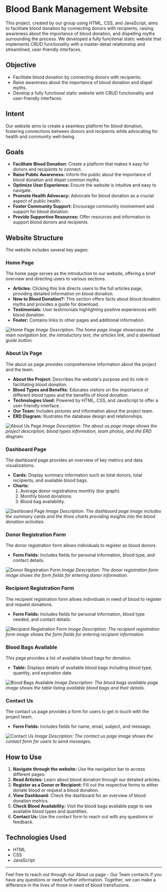 # Blood Bank Management Website

This project, created by our group using HTML, CSS, and JavaScript, aims to facilitate blood donation by connecting donors with recipients, raising awareness about the importance of blood donation, and dispelling myths surrounding the process. We developed a fully functional static website that implements CRUD functionality with a master-detail relationship and streamlined, user-friendly interfaces.

## Objective
- Facilitate blood donation by connecting donors with recipients.
- Raise awareness about the importance of blood donation and dispel myths.
- Develop a fully functional static website with CRUD functionality and user-friendly interfaces.

## Intent
Our website aims to create a seamless platform for blood donation, fostering connections between donors and recipients while advocating for health and community well-being.

## Goals
- **Facilitate Blood Donation:** Create a platform that makes it easy for donors and recipients to connect.
- **Raise Public Awareness:** Inform the public about the importance of blood donation and dispel common myths.
- **Optimize User Experience:** Ensure the website is intuitive and easy to navigate.
- **Promote Health Advocacy:** Advocate for blood donation as a crucial aspect of public health.
- **Foster Community Support:** Encourage community involvement and support for blood donation.
- **Provide Supportive Resources:** Offer resources and information to support blood donors and recipients.

## Website Structure
The website includes several key pages:

### Home Page
The home page serves as the introduction to our website, offering a brief overview and directing users to various sections.
- **Articles:** Clicking this link directs users to the full articles page, providing detailed information on blood donation.
- **New to Blood Donation?:** This section offers facts about blood donation myths and provides a guide for download.
- **Testimonials:** User testimonials highlighting positive experiences with blood donation.
- **Footer:** Contains links to other pages and additional information.

![Home Page](home_page1.png)
*Image Description: The home page image showcases the main navigation bar, the introductory text, the articles link, and a download guide button.*

### About Us Page
The about us page provides comprehensive information about the project and the team.
- **About the Project:** Describes the website's purpose and its role in facilitating blood donation.
- **Blood Types and Benefits:** Educates visitors on the importance of different blood types and the benefits of blood donation.
- **Technologies Used:** Powered by HTML, CSS, and JavaScript to offer a user-friendly interface.
- **Our Team:** Includes pictures and information about the project team.
- **ERD Diagram:** Illustrates the database design and relationships.

![About Us Page](sample_images/about_us_page.png)
*Image Description: The about us page image shows the project description, blood types information, team photos, and the ERD diagram.*

### Dashboard Page
The dashboard page provides an overview of key metrics and data visualizations.
- **Cards:** Display summary information such as total donors, total recipients, and available blood bags.
- **Charts:**
  1. Average donor registrations monthly (bar graph).
  2. Monthly blood donations.
  3. Blood bag availability.

![Dashboard Page](sample_images/dashboard_page.png)
*Image Description: The dashboard page image includes the summary cards and the three charts providing insights into the blood donation activities.*

### Donor Registration Form
The donor registration form allows individuals to register as blood donors.
- **Form Fields:** Includes fields for personal information, blood type, and contact details.

![Donor Registration Form](sample_images/donor_registration_form.png)
*Image Description: The donor registration form image shows the form fields for entering donor information.*

### Recipient Registration Form
The recipient registration form allows individuals in need of blood to register and request donations.
- **Form Fields:** Includes fields for personal information, blood type needed, and contact details.

![Recipient Registration Form](sample_images/recipient_registration_form.png)
*Image Description: The recipient registration form image shows the form fields for entering recipient information.*

### Blood Bags Available
This page provides a list of available blood bags for donation.
- **Table:** Displays details of available blood bags including blood type, quantity, and expiration date.

![Blood Bags Available](sample_images/blood_bags_available.png)
*Image Description: The blood bags available page image shows the table listing available blood bags and their details.*

### Contact Us
The contact us page provides a form for users to get in touch with the project team.
- **Form Fields:** Includes fields for name, email, subject, and message.

![Contact Us](sample_images/contact_us.png)
*Image Description: The contact us page image shows the contact form for users to send messages.*

## How to Use
1. **Navigate through the website:** Use the navigation bar to access different pages.
2. **Read Articles:** Learn about blood donation through our detailed articles.
3. **Register as a Donor or Recipient:** Fill out the respective forms to either donate blood or request a blood donation.
4. **View Dashboard:** Check the dashboard for an overview of blood donation metrics.
5. **Check Blood Availability:** Visit the blood bags available page to see available blood types and quantities.
6. **Contact Us:** Use the contact form to reach out with any questions or feedback.

## Technologies Used
- HTML
- CSS
- JavaScript

---

Feel free to reach out through our About us page - Our Team contacts if you have any questions or need further information. Together, we can make a difference in the lives of those in need of blood transfusions.
